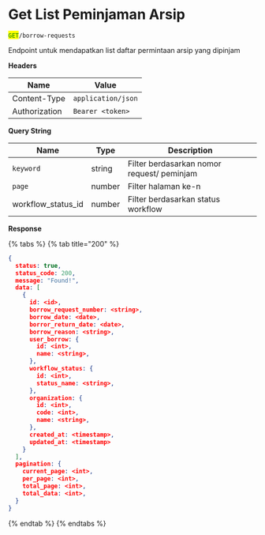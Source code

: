# Get List Peminjaman Arsip

<mark style="color:green;">`GET`</mark>`/borrow-requests`

Endpoint untuk mendapatkan list daftar permintaan arsip yang dipinjam

**Headers**

| Name          | Value              |
| ------------- | ------------------ |
| Content-Type  | `application/json` |
| Authorization | `Bearer <token>`   |

**Query String**

| Name                 | Type   | Description                                |
| -------------------- | ------ | ------------------------------------------ |
| `keyword`            | string | Filter berdasarkan nomor request/ peminjam |
| `page`               | number | Filter halaman ke-n                        |
| workflow\_status\_id | number | Filter berdasarkan status workflow         |

**Response**

{% tabs %}
{% tab title="200" %}
```json
{
  status: true,
  status_code: 200,
  message: "Found!",
  data: [
    {
      id: <id>,
      borrow_request_number: <string>,
      borrow_date: <date>,
      borror_return_date: <date>,
      borrow_reason: <string>,
      user_borrow: {
        id: <int>,
        name: <string>,
      },
      workflow_status: {
        id: <int>,
        status_name: <string>,
      },
      organization: {
        id: <int>,
        code: <int>,
        name: <string>,
      },
      created_at: <timestamp>,
      updated_at: <timestamp>
    }
  ],
  pagination: {
    current_page: <int>,
    per_page: <int>,
    total_page: <int>,
    total_data: <int>,
  }
}
```
{% endtab %}
{% endtabs %}
